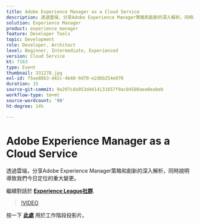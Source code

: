 ```yaml
---
title: Adobe Experience Manager as a Cloud Service
description: 透過雲端，分享Adobe Experience Manager策略和創新的深入解析，同時說明導致我們今日定位的重大變更。 此工作階段屬於Adobe Developers Live內容事件的一部分。
solution: Experience Manager
product: experience manager
feature: Developer Tools
topic: Development
role: Developer, Architect
level: Beginner, Intermediate, Experienced
version: Cloud Service
kt: 7163
type: Event
thumbnail: 331278.jpg
exl-id: f5ae88b3-d42c-4b40-9d70-e2dbb254e070
duration: 15
source-git-commit: 9a297cda953d4414131657f9ac84580aea0eabeb
workflow-type: tm+mt
source-wordcount: '98'
ht-degree: 14%

---
```


# Adobe Experience Manager as a Cloud Service 

透過雲端，分享Adobe Experience Manager策略和創新的深入解析，同時說明導致我們今日定位的重大變更。

繼續對話於 **[Experience League社群](https://adobe.ly/36Yd3v6)**.

>[!VIDEO](https://video.tv.adobe.com/v/331278/?quality=12&learn=on&hidetitle=true)

按一下 **[此處](/help/adobe-developers-live/assets/experience-manager-as-cloud-service.pdf)** 用於工作階段投影片。
